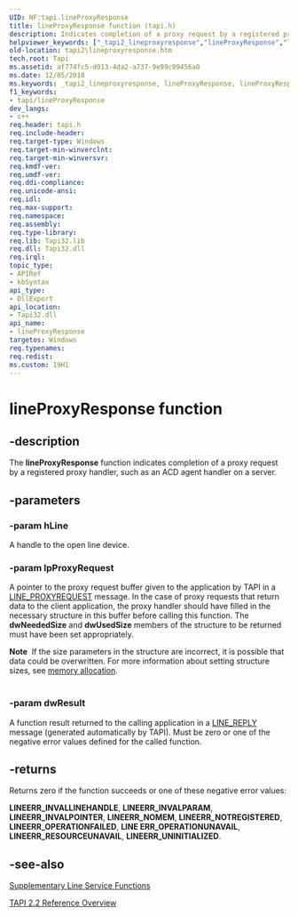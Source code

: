 ```yaml
---
UID: NF:tapi.lineProxyResponse
title: lineProxyResponse function (tapi.h)
description: Indicates completion of a proxy request by a registered proxy handler, such as an ACD agent handler on a server.helpviewer_keywords: ["_tapi2_lineproxyresponse","lineProxyResponse","lineProxyResponse function [TAPI 2.2]","tapi/lineProxyResponse","tapi2.lineproxyresponse"]
old-location: tapi2\lineproxyresponse.htm
tech.root: Tapi
ms.assetid: af774fc5-d013-4da2-a737-9e99c09456a0
ms.date: 12/05/2018
ms.keywords: _tapi2_lineproxyresponse, lineProxyResponse, lineProxyResponse function [TAPI 2.2], tapi/lineProxyResponse, tapi2.lineproxyresponse
f1_keywords:
- tapi/lineProxyResponse
dev_langs:
- c++
req.header: tapi.h
req.include-header: 
req.target-type: Windows
req.target-min-winverclnt: 
req.target-min-winversvr: 
req.kmdf-ver: 
req.umdf-ver: 
req.ddi-compliance: 
req.unicode-ansi: 
req.idl: 
req.max-support: 
req.namespace: 
req.assembly: 
req.type-library: 
req.lib: Tapi32.lib
req.dll: Tapi32.dll
req.irql: 
topic_type:
- APIRef
- kbSyntax
api_type:
- DllExport
api_location:
- Tapi32.dll
api_name:
- lineProxyResponse
targetos: Windows
req.typenames: 
req.redist: 
ms.custom: 19H1
---
```


# lineProxyResponse function


## -description


The 
<b>lineProxyResponse</b> function indicates completion of a proxy request by a registered proxy handler, such as an ACD agent handler on a server.


## -parameters




### -param hLine

A handle to the open line device.


### -param lpProxyRequest

A pointer to the proxy request buffer given to the application by TAPI in a 
<a href="https://docs.microsoft.com/windows/desktop/Tapi/line-proxyrequest">LINE_PROXYREQUEST</a> message. In the case of proxy requests that return data to the client application, the proxy handler should have filled in the necessary structure in this buffer before calling this function. The <b>dwNeededSize</b> and <b>dwUsedSize</b> members of the structure to be returned must have been set appropriately. 




<div class="alert"><b>Note</b>  If the size parameters in the structure are incorrect, it is possible that data could be overwritten. For more information about setting structure sizes, see 
<a href="https://docs.microsoft.com/windows/desktop/Tapi/memory-allocation">memory allocation</a>.</div>
<div> </div>

### -param dwResult

A function result returned to the calling application in a 
<a href="https://docs.microsoft.com/windows/desktop/Tapi/line-reply">LINE_REPLY</a> message (generated automatically by TAPI). Must be zero or one of the negative error values defined for the called function.


## -returns



Returns zero if the function succeeds or one of these negative error values:

<b>LINEERR_INVALLINEHANDLE</b>, <b>LINEERR_INVALPARAM</b>, <b>LINEERR_INVALPOINTER</b>, <b>LINEERR_NOMEM</b>, <b>LINEERR_NOTREGISTERED</b>, <b>LINEERR_OPERATIONFAILED</b>, <b>LINE ERR_OPERATIONUNAVAIL</b>, <b>LINEERR_RESOURCEUNAVAIL</b>, <b>LINEERR_UNINITIALIZED</b>.




## -see-also




<a href="https://docs.microsoft.com/windows/desktop/Tapi/supplementary-line-service-functions">Supplementary Line Service Functions</a>



<a href="https://docs.microsoft.com/windows/desktop/Tapi/tapi-2-2-reference">TAPI 2.2 Reference Overview</a>
 

 

